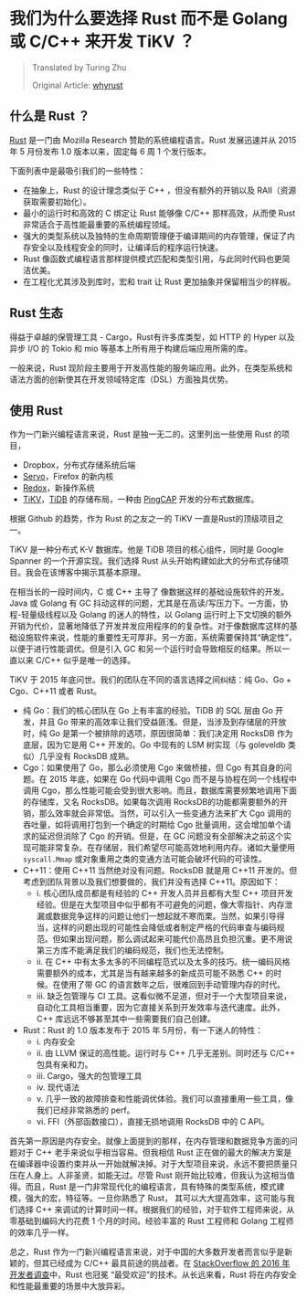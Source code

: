 # 我们为什么要选择 Rust 而不是 Golang 或 C/C++ 来开发 TiKV ？

> 
> Translated by Turing Zhu
> 
> Original Article: [whyrust](https://pingcap.com/blog/2017-09-26-whyrust)


## 什么是 Rust ？
[Rust][Rust] 是一门由 Mozilla Research 赞助的系统编程语言。Rust 发展迅速并从 2015 年 5 月份发布 1.0 版本以来，固定每 6 周 1 个发行版本。

[Rust]: https://en.wikipedia.org/wiki/Rust_(programming_language)

下面列表中是最吸引我们的一些特性：

- 在抽象上，Rust 的设计理念类似于 C++ ，但没有额外的开销以及 RAII（资源获取需要初始化）。
- 最小的运行时和高效的 C 绑定让 Rust 能够像 C/C++ 那样高效，从而使 Rust 非常适合于高性能最重要的系统编程领域。
- 强大的类型系统以及独特的生命周期管理便于编译期间的内存管理，保证了内存安全以及线程安全的同时，让编译后的程序运行快速。
- Rust 像函数式编程语言那样提供模式匹配和类型引用，与此同时代码也更简洁优美。
- 在工程化尤其涉及到库时，宏和 trait 让 Rust 更加抽象并保留相当少的样板。

## Rust 生态

得益于卓越的保管理工具 - Cargo，Rust有许多库类型，如 HTTP 的 Hyper 以及异步 I/O 的 Tokio 和 mio 等基本上所有用于构建后端应用所需的库。

一般来说，Rust 现阶段主要用于开发高性能的服务端应用。此外，在类型系统和语法方面的创新使其在开发领域特定库（DSL）方面独具优势。

## 使用 Rust

作为一门新兴编程语言来说，Rust 是独一无二的。这里列出一些使用 Rust 的项目，


-  Dropbox，分布式存储系统后端
- [Servo](https://github.com/servo/servo)，Firefox 的新内核
- [Redox](https://github.com/redox-os/redox)，新操作系统
- [TiKV](https://github.com/pingcap/tikv)，[TiDB](https://github.com/pingcap/tidb) 的存储布局，一种由 [PingCAP](https://pingcap.com/) 开发的分布式数据库。

根据 Github 的趋势，作为 Rust 的之友之一的 TiKV 一直是Rust的顶级项目之一。

TiKV 是一种分布式 K-V 数据库。他是 TiDB 项目的核心组件，同时是 Google Spanner 的一个开源实现。我们选择 Rust 从头开始构建如此大的分布式存储项目。我会在该博客中揭示其基本原理。

在相当长的一段时间内，C 或 C++ 主导了 像数据这样的基础设施软件的开发。Java 或 Golang 有 GC 抖动这样的问题，尤其是在高读/写压力下。一方面，协程-轻量级线程以及 Golang 的迷人的特性，以 Golang 运行时上下文切换的额外开销为代价，显著地降低了开发并发应用程序的的复杂性。对于像数据库这样的基础设施软件来说，性能的重要性无可厚非。另一方面，系统需要保持其“确定性”，以便于进行性能调优。但是引入 GC 和另一个运行时会导致相反的结果。所以一直以来 C/C++ 似乎是唯一的选择。

TiKV 于 2015 年底问世。我们的团队在不同的语言选择之间纠结：纯 Go、Go + Cgo、C++11 或者 Rust。


- 纯 Go：我们的核心团队在 Go 上有丰富的经验。TiDB 的 SQL 层由 Go 开发，并且 Go 带来的高效率让我们受益匪浅。但是，当涉及到存储层的开放时，纯 Go 是第一个被排除的选项，原因很简单：我们决定用 RocksDB 作为底层，因为它是用 C++ 开发的。Go 中现有的 LSM 树实现（与 goleveldb 类似）几乎没有 RocksDB 成熟。
- Cgo：如果使用了 Go，那么必须使用 Cgo 来做桥接，但 Cgo 有其自身的问题。在 2015 年底，如果在 Go 代码中调用 Cgo 而不是与协程在同一个线程中调用 Cgo，那么性能可能会受到很大影响。而且，数据库需要频繁地调用下面的存储库，又名 RocksDB。如果每次调用 RocksDB的功能都需要额外的开销，那么效率就会非常低。当然，可以引入一些变通方法来扩大 Cgo 调用的吞吐量，如将调用打包到一个确定的时期给 Cgo 批量调用，这会增加单个请求的延迟但消除了 Cgo 的开销。但是，在 GC 问题没有全部解决之前这个实现可能非常复杂。在存储层，我们希望尽可能高效地利用内存。诸如大量使用 `syscall.Mmap` 或对象重用之类的变通方法可能会破坏代码的可读性。
- C++11：使用 C++11 当然绝对没有问题。RocksDB 就是用 C++11 开发的。但考虑到团队背景以及我们想要做的，我们并没有选择 C++11。原因如下：
	- i. 核心团队成员都是有经验的 C++ 开发人员并且都有大型 C++ 项目开发经验。但是在大型项目中似乎都有不可避免的问题，像大零指针、内存泄漏或数据竞争这样的问题让他们一想起就不寒而栗。当然，如果引导得当，这样的问题出现的可能性会降低或者制定严格的代码审查与编码规范。但如果出现问题，那么调试起来可能代价高昂且负担沉重。更不用说第三方库不能满足我们的编码规范，我们也无法控制。
	- ii. 在 C++ 中有太多太多的不同编程范式以及太多的技巧。统一编码风格需要额外的成本，尤其是当有越来越多的新成员可能不熟悉 C++ 的时候。在使用了带 GC 的语言数年之后，很难回到手动管理内存的时代。
	- iii. 缺乏包管理与 CI 工具。这看似微不足道，但对于一个大型项目来说，自动化工具相当重要，因为它直接关系到开发效率与迭代速度。此外，C++ 库远远不够甚至其中一些需要我们自己创建。
- Rust：Rust 的 1.0 版本发布于 2015 年 5月份，有一下迷人的特性：
	- i. 内存安全 
	- ii. 由 LLVM 保证的高性能。运行时与 C++ 几乎无差别。同时还与 C/C++ 包具有亲和力。
	- iii. Cargo，强大的包管理工具
	- iv. 现代语法
	- v. 几乎一致的故障排查和性能调优体验。我们可以直接重用一些工具，像我们已经非常熟悉的 perf。
	- vi. FFI（外部函数接口），直接无损地调用 RocksDB 中的 C API。


首先第一原因是内存安全。就像上面提到的那样，在内存管理和数据竞争方面的问题对于 C++ 老手来说似乎相当容易。但我相信 Rust 正在做的最大的解决方案是在编译器中设置约束并从一开始就解决掉。对于大型项目来说，永远不要把质量只压在人身上。人非圣贤，如能无过。尽管 Rust 刚开始比较难，但我认为这相当值得。而且，Rust 是一门非常现代化的编程语言，具有特殊的类型系统，模式建模，强大的宏，特征等。一旦你熟悉了 Rust， 其可以大大提高效率，这可能与我们选择 C++ 来调试的计算时间一样。根据我们的经验，对于软件工程师来说，从零基础到编码大约花费 1 个月的时间。经验丰富的 Rust 工程师和 Golang 工程师的效率几乎一样。

总之，Rust 作为一门新兴编程语言来说，对于中国的大多数开发者而言似乎是新颖的，但其已经成为 C/C++ 最具前途的挑战者。在 [StackOverflow 的 2016 年开发者调查](http://techbeacon.com/highlights-stack-overflow-2016-developer-survey)中，Rust 也冠冕 “最受欢迎”的技术。从长远来看，Rust 将在内存安全和性能最重要的场景中大放异彩。







